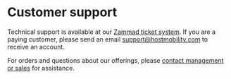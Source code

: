 # Customer support

Technical support is available at our [Zammad ticket system](https://hostmobility.zammad.com/). If you are a paying customer, please send an email [support@hostmobility.com](mailto:support@hostmobility.com) to receive an account.

For orders and questions about our offerings, please [contact management or sales](https://hostmobility-eng.setek.se/host-mobility-the-team/) for assistance.
